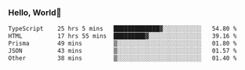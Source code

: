 
### Hello, World🐤

<!--START_SECTION:waka-->

```txt
TypeScript    25 hrs 5 mins   █████████████▓░░░░░░░░░░░   54.80 %
HTML          17 hrs 55 mins  █████████▓░░░░░░░░░░░░░░░   39.16 %
Prisma        49 mins         ▒░░░░░░░░░░░░░░░░░░░░░░░░   01.80 %
JSON          43 mins         ▒░░░░░░░░░░░░░░░░░░░░░░░░   01.57 %
Other         38 mins         ▒░░░░░░░░░░░░░░░░░░░░░░░░   01.40 %
```

<!--END_SECTION:waka-->
